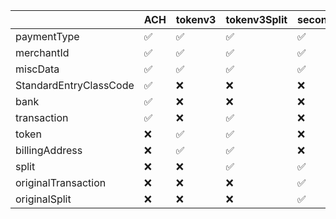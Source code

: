|                        | ACH        | tokenv3    | tokenv3Split | secondSplit | cardRefund | cardSplitRefund |
|------------------------|------------|------------|--------------|-------------|------------|-----------------|
| paymentType            |✅          |✅         |✅            |✅          |✅          |✅              |
| merchantId             |✅          |✅         |✅            |✅          |✅          |✅              |
| miscData               |✅          |✅         |✅            |✅          |✅          |✅              |
| StandardEntryClassCode |✅          |❌         |❌            |❌          |❌          |❌              |
| bank                   |✅          |❌         |❌            |❌          |❌          |❌              |
| transaction            |✅          |❌         |✅            |❌          |✅          |✅              |
| token                  |❌          |✅         |✅            |❌          |❌          |❌              |
| billingAddress         |❌          |✅         |✅            |❌          |❌          |❌              |
| split                  |❌          |❌         |✅            |✅          |❌          |✅              |
| originalTransaction    |❌          |❌         |❌            |✅          |✅          |❌              |
| originalSplit          |❌          |❌         |❌            |✅          |❌          |✅              |
